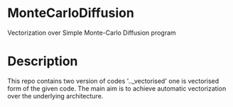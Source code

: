 # MonteCarloDiffusion
Vectorization over Simple Monte-Carlo Diffusion program

# Description 
This repo contains two version of codes '.._vectorised' one is vectorised form of the given code.
The main aim is to achieve automatic vectorization over the underlying architecture.
